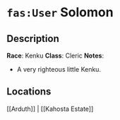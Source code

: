 # `fas:User` Solomon

## Description
**Race**: Kenku
**Class**: Cleric
**Notes**: 
- A very righteous little Kenku.
## Locations
[[Arduth]] | [[Kahosta Estate]]
